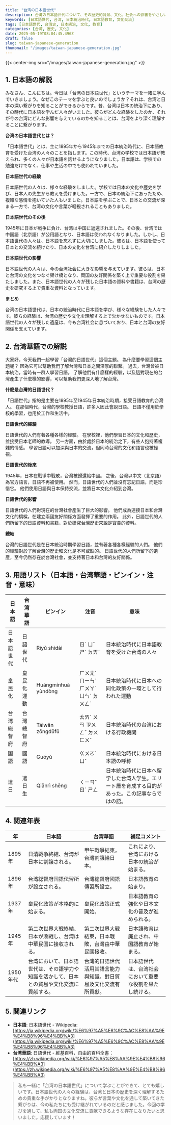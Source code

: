 ```yaml
---
title: "台湾の日本語世代"
description: 台湾の日本語世代について、その歴史的背景、文化、社会への影響をやさしい日本語と台湾華語で解説します。
keywords: [日本語世代, 台湾, 日本統治時代, 日本語教育, 文化交流]
tags: [日本語世代, 台湾史, 日本統治, 文化, 教育]
categories: [台湾, 歴史, 文化]
date: 2025-05-19T08:04:45.496Z
draft: false
slug: taiwan-japanese-generation
thumbnail: "/images/taiwan-japanese-generation.jpg"
---
```


{{< center-img src="/images/taiwan-japanese-generation.jpg" >}}

## 1. 日本語の解説

みなさん、こんにちは。今日は「台湾の日本語世代」というテーマを一緒に学んでいきましょう。なぜこのテーマを学ぶと良いのでしょうか？それは、台湾と日本の深い繋がりを知ることができるからです。昔、台湾は日本の統治下にあり、その時代に日本語を学んだ人々がいました。彼らがどんな経験をしたのか、それが今の台湾にどんな影響を与えているのかを知ることは、台湾をより深く理解することに繋がります。

**台湾の日本語世代とは？**

「日本語世代」とは、主に1895年から1945年までの日本統治時代に、日本語教育を受けた台湾の人々のことを指します。この時代、台湾の学校では日本語が教えられ、多くの人々が日本語を話せるようになりました。日本語は、学校での勉強だけでなく、仕事や生活の中でも使われていました。

**日本語世代の経験**

日本語世代の人々は、様々な経験をしました。学校では日本の文化や歴史を学び、日本人の先生から教えを受けました。一方で、日本の統治下にあったため、複雑な感情を抱いていた人もいました。日本語を学ぶことで、日本との交流が深まる一方で、台湾の文化や言葉が軽視されることもありました。

**日本語世代のその後**

1945年に日本が戦争に負け、台湾は中国に返還されました。その後、台湾では中国語（北京語）が公用語となり、日本語は使われなくなりました。しかし、日本語世代の人々は、日本語を忘れずに大切にしました。彼らは、日本語を使って日本との交流を続けたり、日本の文化を台湾に紹介したりしました。

**日本語世代の影響**

日本語世代の人々は、今の台湾社会に大きな影響を与えています。彼らは、日本と台湾の文化をつなぐ架け橋となり、両国の友好関係を築く上で重要な役割を果たしました。また、日本語世代の人々が残した日本語の資料や書籍は、台湾の歴史を研究する上で貴重な資料となっています。

**まとめ**

台湾の日本語世代は、日本の統治時代に日本語を学び、様々な経験をした人々です。彼らの経験は、台湾の歴史や文化を理解する上で欠かせないものです。日本語世代の人々が残した遺産は、今も台湾社会に息づいており、日本と台湾の友好関係を支えています。

## 2. 台湾華語での解説

大家好，今天我們一起學習「台灣的日語世代」這個主題。 為什麼要學習這個主題呢？ 因為它可以幫助我們了解台灣和日本之間深厚的聯繫。 過去，台灣曾被日本統治，當時有一群人學習日語。 了解他們有什麼樣的經驗，以及這對現在的台灣產生了什麼樣的影響，可以幫助我們更深入地了解台灣。

**什麼是台灣的日語世代？**

「日語世代」指的是主要在1895年至1945年日本統治時期，接受日語教育的台灣人。 在那個時代，台灣的學校教授日語，許多人因此會說日語。 日語不僅用於學校的學習，也用於工作和生活中。

**日語世代的經驗**

日語世代的人們有著各種各樣的經驗。 在學校裡，他們學習日本的文化和歷史，並接受日本老師的教導。 另一方面，由於處於日本的統治之下，有些人抱持著複雜的情感。 學習日語可以加深與日本的交流，但同時台灣的文化和語言也被輕視。

**日語世代的後來**

1945年，日本在戰爭中戰敗，台灣被歸還給中國。 之後，台灣以中文（北京語）為官方語言，日語不再被使用。 然而，日語世代的人們並沒有忘記日語，而是珍惜它。 他們使用日語與日本保持交流，並將日本文化介紹到台灣。

**日語世代的影響**

日語世代的人們對現在的台灣社會產生了巨大的影響。 他們成為連接日本和台灣文化的橋樑，在建立兩國友好關係方面發揮了重要的作用。 此外，日語世代的人們所留下的日語資料和書籍，對於研究台灣歷史來說是寶貴的資料。

**總結**

台灣的日語世代是在日本統治時期學習日語，並有著各種各樣經驗的人們。 他們的經驗對於了解台灣的歷史和文化是不可或缺的。 日語世代的人們所留下的遺產，至今仍然存在於台灣社會，並支持著日本和台灣的友好關係。

## 3. 用語リスト（日本語・台湾華語・ピンイン・注音・意味）

| 日本語   | 台湾華語     | ピンイン    | 注音    | 意味                                                              |
| -------- | ---------- | -------- | ----- | ---------------------------------------------------------------- |
| 日本語世代 | 日語世代     | Rìyǔ shìdài | ㄖˋ ㄩˇ ㄕˋ ㄉㄞˋ | 日本統治時代に日本語教育を受けた台湾の人々                                                     |
| 皇民化   | 皇民化運動   | Huángmínhuà yùndòng | ㄏㄨㄤˊ ㄇㄧㄣˊ ㄏㄨㄚˋ ㄩㄣˋ ㄉㄨㄥˋ | 日本統治時代に日本への同化政策の一環として行われた運動                                                 |
| 台湾総督府 | 台灣總督府   | Táiwān zǒngdūfǔ | ㄊㄞˊ ㄨㄢ ㄗㄨㄥˇ ㄉㄨ ㄈㄨˇ | 日本統治時代の台湾における行政機関                                                        |
| 国語     | 國語       | Guóyǔ    | ㄍㄨㄛˊ ㄩˇ   | 日本統治時代における日本語の呼称                                                            |
| 遣日     | 遣日生     | Qiǎnrì shēng | ㄑㄧㄢˇ ㄖˋ ㄕㄥ   | 日本統治時代に日本へ留学した台湾人学生。エリート層を育成する目的があった。この記事ならではの語。                                   |

## 4. 関連年表

| 年    | 日本語                                                                | 台湾華語                                                                  | 補足コメント                                                                               |
| ----- | ------------------------------------------------------------------- | --------------------------------------------------------------------- | -------------------------------------------------------------------------------------- |
| 1895年 | 日清戦争終結、台湾が日本に割譲される。                                                    | 甲午戰爭結束，台灣割讓給日本。                                                      | これにより、台湾における日本の統治が始まる。                                                               |
| 1896年 | 台湾総督府国語伝習所が設立される。                                                     | 台灣總督府國語傳習所設立。                                                        | 日本語教育の始まり。                                                                          |
| 1937年 | 皇民化政策が本格的に始まる。                                                       | 皇民化政策正式開始。                                                          | 日本語教育の強化や日本文化の普及が進められる。                                                               |
| 1945年 | 第二次世界大戦終結、日本が敗戦し、台湾は中華民国に接収される。                                            | 第二次世界大戰結束，日本戰敗，台灣由中華民國接收。                                                     | 日本語教育は廃止され、中国語教育が始まる。                                                                 |
| 1950年代 | 台湾において、日本語世代は、その語学力や知識を活かして、日本との貿易や文化交流に貢献する。                                | 台灣的日語世代活用其語言能力與知識，對日貿易及文化交流有所貢獻。                                                    | 日本語世代は、台湾社会において重要な役割を果たし続ける。                                                       |

## 5. 関連リンク

*   **日本語**: 日本語世代 - Wikipedia: [https://ja.wikipedia.org/wiki/%E6%97%A5%E6%9C%AC%E8%AA%9E%E4%B8%96%E4%BB%A3](https://ja.wikipedia.org/wiki/%E6%97%A5%E6%9C%AC%E8%AA%9E%E4%B8%96%E4%BB%A3)
*   **台湾華語**: 日語世代 - 維基百科，自由的百科全書：[https://zh.wikipedia.org/wiki/%E6%97%A5%E8%AA%9E%E4%B8%96%E4%BB%A3](https://zh.wikipedia.org/wiki/%E6%97%A5%E8%AA%9E%E4%B8%96%E4%BB%A3)

> 私も一緒に「台湾の日本語世代」について学ぶことができて、とても嬉しいです。日本語世代の人々の経験は、台湾と日本の歴史を深く理解するための貴重な手がかりとなりますね。彼らが言葉や文化を通して築いてきた繋がりは、今の私たちにも受け継がれているのだと感じました。今回の学びを通して、私も両国の文化交流に貢献できるような存在になりたいと思いました。応援しています！
